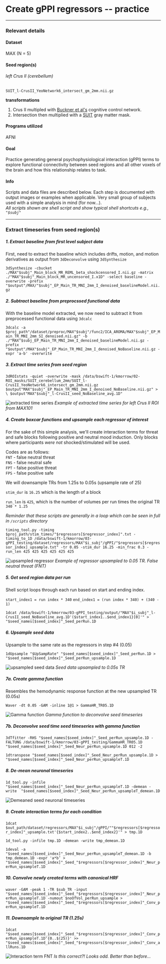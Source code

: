 
# Create gPPI regressors -- practice
---
### Relevant details

#### Dataset
MAX (N = 5)

#### Seed region(s)
###### left Crus II (cerebellum) <br>
`SUIT_l-CrusII_YeoNetwork6_intersect_gm_2mm.nii.gz` <br>

**transformations**
1. Crus II multipled with [Buckner et al's](https://www.ncbi.nlm.nih.gov/pmc/articles/PMC3214121/) cognitive control network.
2.    Intersection then multiplied with a [SUIT](http://www.diedrichsenlab.org/imaging/suit.htm) gray matter mask.


#### Programs utilized
AFNI

#### Goal
Practice generating general psychophysiological interaction (gPPI) terms to explore functional connectivity between seed regions and all other voxels of the brain and how this relationship relates to task. </br>

#### Info
 Scripts and data files are described below. Each step is documented with output images or examples when applicable. Very small group of subjects used with a simple analysis in mind (for now...). <br>
 _All scripts shown are shell script and show typical shell shortcuts e.g., `"$subj"`_

---

### Extract timeseries from seed region(s)

##### 1. Extract baseline from first level subject data

First, need to extract the baseline which includes drifts, motion, and motion derivatives as output from `3dDeconvolve` using `3dSynthesize`

``3dSynthesize -cbucket ./MAX"$subj"_Main_block_MR_REML_beta_shockcensored_I.nii.gz
-matrix ./"MAX"$subj"_Main_block_MR_uncensored_I.x1D" -select baseline -overwrite
-prefix "$output"/MAX/"$subj"_EP_Main_TR_MNI_2mm_I_denoised_baselineModel.nii.gz``

##### 2. Subtract baseline from preprocssed functional data
With the baseline model extracted, we now need to subtract it from preprocessed functional data using `3dcalc`

`` 3dcalc -a $proj_path"/dataset/preproc/MAX"$subj"/func2/ICA_AROMA/MAX"$subj"_EP_Main_TR_MNI_2mm_SI_denoised.nii.gz" -b ./"MAX"$subj_EP_Main_TR_MNI_2mm_I_denoised_baselineModel.nii.gz -prefix "$output"/MAX"$subj"_EP_Main_TR_MNI_2mm_I_denoised_NoBaseline.nii.gz -expr 'a-b' -overwrite ``

##### 3. Extract time series from seed region
``3dROIstats -quiet -overwrite -mask /data/bswift-1/kmorrow/02-ROI_masks/SUIT_cerebellum_2mm/SUIT_l-CrusII_YeoNetwork6_intersect_gm_2mm.nii.gz $output"MAX"$subj"_EP_Main_TR_MNI_2mm_I_denoised_NoBaseline.nii.gz" > \
$output"MAX"$subj"_l-CrusII_seed_NoBaseline_avg.1D"``

![extracted time series](../images/gPPI-seedTimeseries-example.png)
_Example of extracted time series for left Crus II ROI from MAX101_

##### 4. Create boxcar functions and upsample each regressor of interest

For the sake of this simple analysis, we'll create interaction terms for threat and safe blocks following positive and neutral mood induction. Only blocks where participants _were not_ shocked/stimulated will be used.

Codes are as follows:<br>
`FNT` - false neutral threat <br>
`FNS` - false neutral safe <br>
`FPT` - false positive threat <br>
`FPS` - false positive safe <br>

We will downsample TRs from 1.25s to 0.05s (upsample rate of 25)

`stim_dur` is `16.25` which is the length of a block

`run_len` is `425`, which is the number of volumes per run times the original TR `340 * 1.25`

_Reminder that these scripts are generally in a loop which can be seen in full in `/scripts` directory_

``timing_tool.py -timing $proj_path/stim_times/"$regressors[$regressor_index]".txt -timing_to_1D /data/bswift-1/kmorrow/03-gPPI_testing/dataset/regressors/MAX"$i_subj"/gPPI/"$regressors[$regressor_index]_upsample.txt" -tr 0.05 -stim_dur 16.25 -min_frac 0.3 -run_len 425 425 425 425 425 425``

![upsampled regressor](../images/gPPI-upsampledReg-example.png)
_Example of regressor upsampled to 0.05 TR. False neutral threat (FNT)_


##### 5. Get seed region data per run
Shell script loops through each run based on start and ending index.

`start_index1 = run index * 340`
`end_index1 = (run index * 340) + (340 - 1) `

``1dcat /data/bswift-1/kmorrow/03-gPPI_testing/output/"MAX"$i_subj"_l-CrusII_seed_NoBaseline_avg.1D'($start_index1..$end_index1}[0]'" > "$seed_names[$seed_index]"_Seed_perRun.1D``

##### 6. Upsample seed data
Upsample to the same rate as the regressors in step #4 (0.05)

``1dUpsample "$UpSampRate" "$seed_names[$seed_index]"_Seed_perRun.1D > "$seed_names[$seed_index]"_Seed_perRun_upsample.1D``

![upsampled seed data](../images/gPPI-seedPerRunUpsample-example.png)
_Seed data upsampled to 0.05s TR_

##### 7a. Create gamma function
Resembles the hemodynamic response function at the new upsampled TR (0.05s)

``Waver -dt 0.05 -GAM -inline 1@1 > GammaHR_TR05.1D``

![Gamma function](../images/gPPI-gammaFunction.png)
_Gamma function to deconvolve seed timeseries_

##### 7b. Deconvolve seed time seed timeseries with gamma function


``3dTfitter -RHS "$seed_names[$seed_index]"_Seed_perRun_upsample.1D -FALTUNG /data/bswift-1/kmorrow/03-gPPI_testing/GammaHR_TR05.1D "$seed_names[$seed_index]"_Seed_Neur_perRun_upsample.1D 012 -2``

``1dtranspose "$seed_names[$seed_index]"_Seed_Neur_perRun_upsample.1D > "$seed_names[$seed_index]"_Seed_Neur_perRun_upsampleT.1D``

##### 8. De-mean neuronal timeseries
``1d_tool.py -infile "$seed_names[$seed_index]"_Seed_Neur_perRun_upsampleT.1D -demean -write  "$seed_names[$seed_index]"_Seed_Neur_perRun_upsampleT_demean.1D ``

![Demeaned seed neuronal timeseries](../images/gPPI-seedTimeseriesUpsampled_demeaned.png)

##### 9. Create interaction terms for each condition

``1dcat $out_path/dataset/regressors/MAX"$i_subj"/gPPI/""$regressors[$regressor_index]"_upsample.txt'{$start_index2..$end_index2}'" > tmp.1D``

``1d_tool.py -infile tmp.1D -demean -write tmp_demean.1D``

``1deval -a "$seed_names[$seed_index]"_Seed_Neur_perRun_upsampleT_demean.1D
-b tmp_demean.1D
-expr 'a*b’ > "$seed_names[$seed_index]"_Seed_"$regressors[$regressor_index]"_Neur_perRun_upsampleT.1D``

##### 10. Convolve newly created terms with canonical HRF

``waver -GAM
-peak 1
-TR $sub_TR
-input "$seed_names[$seed_index]"_Seed_"$regressors[$regressor_index]"_Neur_perRun_upsampleT.1D -numout $noOfVol_perRun_upsample >  "$seed_names[$seed_index]"_Seed_"$regressors[$regressor_index]"_Conv_perRun_upsampleT.1D``

##### 11. Downsample to original TR (1.25s)

``1dcat "$seed_names[$seed_index]"_Seed_"$regressors[$regressor_index]"_Conv_perRun_upsampleT.1D'{0..$(25)}' >> "$seed_names[$seed_index]"_Seed_"$regressors[$regressor_index]"_Conv_allRuns.1D``

![Interaction term FNT](../images/gPPI-interactionTerm_FNT-example.png)
_Is this correct?! Looks odd. Better than before..._
